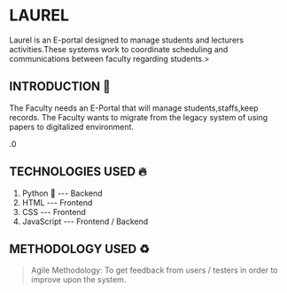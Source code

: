 # LAUREL
Laurel is an E-portal designed to manage students and lecturers activities.These systems work to coordinate scheduling and communications between faculty regarding students.> 
## INTRODUCTION :slightly_smiling_face:

<p>The Faculty needs an E-Portal that will manage students,staffs,keep records. The Faculty wants to migrate from the legacy system of using papers to digitalized environment. </p>.0


##  TECHNOLOGIES USED :fire:

1. Python :snake: --- Backend 
2. HTML   --- Frontend
3. CSS    --- Frontend
4. JavaScript  --- Frontend / Backend

## METHODOLOGY USED :recycle:

> Agile Methodology: To get feedback from users / testers in order to improve upon the system.
